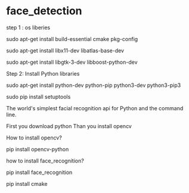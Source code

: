 # face_detection

step 1 : os liberies

sudo apt-get install build-essential cmake pkg-config

sudo apt-get install libx11-dev libatlas-base-dev

sudo apt-get install libgtk-3-dev libboost-python-dev


Step 2: Install Python libraries

sudo apt-get install python-dev python-pip python3-dev python3-pip3

sudo pip install setuptools


The world's simplest facial recognition api for Python and the command line.

First you download python Than you install opencv

How to install opencv?

pip install opencv-python

how to install face_recognition?

pip install face_recognition

pip install cmake


